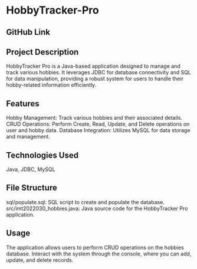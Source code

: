 # HobbyTracker-Pro

## GitHub Link

## Project Description
HobbyTracker Pro is a Java-based application designed to manage and track various hobbies. It leverages JDBC for database connectivity and SQL for data manipulation, providing a robust system for users to handle their hobby-related information efficiently.

## Features
Hobby Management: Track various hobbies and their associated details.
CRUD Operations: Perform Create, Read, Update, and Delete operations on user and hobby data.
Database Integration: Utilizes MySQL for data storage and management.

## Technologies Used
Java, JDBC, MySQL


## File Structure
sql/populate.sql: SQL script to create and populate the database.
src/imt2022030_hobbies.java: Java source code for the HobbyTracker Pro application.

## Usage
The application allows users to perform CRUD operations on the hobbies database.
Interact with the system through the console, where you can add, update, and delete records.
